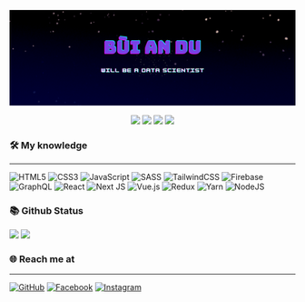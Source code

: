
<!--
**duyvu871/duyvu871** is a ✨ _special_ ✨ repository because its `README.md` (this file) appears on your GitHub profile.

Here are some ideas to get you started:

- 🔭 I’m currently working on ...
- 🌱 I’m currently learning ...
- 👯 I’m looking to collaborate on ...
- 🤔 I’m looking for help with ...
- 💬 Ask me about ...
- 📫 How to reach me: ...
- 😄 Pronouns: ...
- ⚡ Fun fact: ...
-->

<p align="center">
  <img src="logo.png">
</p>

<p align="center">
  <img src="https://komarev.com/ghpvc/?username=duyvu871">
  <img src="https://shields.io/github/stars/duyvu871">
  <img src="https://img.shields.io/github/followers/duyvu871">
  <img src="https://img.shields.io/static/v1?label=%F0%9F%8C%9F&message=Love%20coding&style=style=flat&color=red">
</p>

### 🛠 My knowledge

<hr/>

![HTML5](https://img.shields.io/badge/html5-%23E34F26.svg?style=flat-square&logo=html5&logoColor=white)
![CSS3](https://img.shields.io/badge/css3-%231572B6.svg?style=flat-square&logo=css3&logoColor=white)
![JavaScript](https://img.shields.io/badge/javascript-%23323330.svg?style=flat-square&logo=javascript&logoColor=%23F7DF1E)
![SASS](https://img.shields.io/badge/SASS-hotpink.svg?style=flat-square&logo=SASS&logoColor=white)
![TailwindCSS](https://img.shields.io/badge/tailwindcss-%2338B2AC.svg?style=flat-square&logo=tailwind-css&logoColor=white)
![Firebase](https://img.shields.io/badge/firebase-%23039BE5.svg?style=flat-square&logo=firebase)
![GraphQL](https://img.shields.io/badge/-GraphQL-E10098?style=flat-square&logo=graphql&logoColor=white)
![React](https://img.shields.io/badge/react-%2320232a.svg?style=flat-square&logo=react&logoColor=%2361DAFB)
![Next JS](https://img.shields.io/badge/Nextjs-black?style=flat-square&logo=next.js&logoColor=white)
![Vue.js](https://img.shields.io/badge/vuejs-%2335495e.svg?style=flat-square&logo=vuedotjs&logoColor=%234FC08D)
![Redux](https://img.shields.io/badge/redux-%23593d88.svg?style=flat-square&logo=redux&logoColor=white)
![Yarn](https://img.shields.io/badge/yarn-%232C8EBB.svg?style=flat-square&logo=yarn&logoColor=white)
![NodeJS](https://img.shields.io/badge/node.js-6DA55F?style=flat-square&logo=node.js&logoColor=white)

### 📚 Github Status

<p>
  <img src="https://github-readme-stats.vercel.app/api/top-langs/?username=duyvu871&layout=compact&theme=tokyonight&langs_count=6" height="165">
  <img src="https://github-readme-stats.vercel.app/api?username=duyvu871&show_icons=true&theme=tokyonight" height="165">
</p>
   
### 🌐️ Reach me at

<hr/>

[![GitHub](https://img.shields.io/badge/github-%23121011.svg?style=flat-square&logo=github&logoColor=white)](https://github.com/duyvu871)
[![Facebook](https://img.shields.io/badge/Facebook-%231877F2.svg?style=flat-square&logo=Facebook&logoColor=white)](https://www.facebook.com/profile.php?id=100017123670001)
[![Instagram](https://img.shields.io/badge/Instagram-%23E4405F.svg?style=flat-square&logo=Instagram&logoColor=white)](https://www.instagram.com/buidu98)
